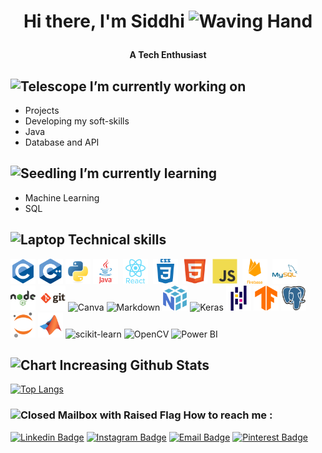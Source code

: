 # <p align="center"> <b width="60" height="60" > Hi there, I'm Siddhi </b><img src="https://raw.githubusercontent.com/Tarikul-Islam-Anik/Animated-Fluent-Emojis/master/Emojis/Hand%20gestures/Waving%20Hand.png" alt="Waving Hand" width="50" height="50" />  </p>

<p align="center"><b width="40" height="40">A Tech Enthusiast</b></p>


<!-- ![](https://komarev.com/ghpvc/?username=siddhipatade&color=green) -->



## <img src="https://raw.githubusercontent.com/Tarikul-Islam-Anik/Animated-Fluent-Emojis/master/Emojis/Objects/Telescope.png" alt="Telescope" width="25" height="25" /> I’m currently working on

- Projects
- Developing my soft-skills
- Java
- Database and API
  

## <img src="https://raw.githubusercontent.com/Tarikul-Islam-Anik/Animated-Fluent-Emojis/master/Emojis/Animals/Seedling.png" alt="Seedling" width="25" height="25" /> I’m currently learning

- Machine Learning
- SQL

## <img src="https://raw.githubusercontent.com/Tarikul-Islam-Anik/Animated-Fluent-Emojis/master/Emojis/Objects/Laptop.png" alt="Laptop" width="25" height="25" /> Technical skills

<div>
   <img src="https://github.com/devicons/devicon/blob/master/icons/c/c-original.svg" title="C" alt="C" width="40" height="40">
   <img src="https://github.com/devicons/devicon/blob/master/icons/cplusplus/cplusplus-original.svg" title="C++" alt="C++" width="40" height="40">
  <img src="https://github.com/devicons/devicon/blob/master/icons/python/python-original.svg" title="Python" alt="Python" width="40" height="40">
  <img src="https://github.com/devicons/devicon/blob/master/icons/java/java-original-wordmark.svg" title="Java" alt="Java" width="40" height="40"/>&nbsp;
  <img src="https://github.com/devicons/devicon/blob/master/icons/react/react-original-wordmark.svg" title="React" alt="React" width="40" height="40"/>&nbsp;
  <img src="https://github.com/devicons/devicon/blob/master/icons/css3/css3-plain-wordmark.svg"  title="CSS3" alt="CSS" width="40" height="40"/>&nbsp;
  <img src="https://github.com/devicons/devicon/blob/master/icons/html5/html5-original.svg" title="HTML5" alt="HTML" width="40" height="40"/>&nbsp;
  <img src="https://github.com/devicons/devicon/blob/master/icons/javascript/javascript-original.svg" title="JavaScript" alt="JavaScript" width="40" height="40"/>&nbsp;
  <img src="https://github.com/devicons/devicon/blob/master/icons/firebase/firebase-plain-wordmark.svg" title="Firebase" alt="Firebase" width="40" height="40"/>&nbsp;
  <img src="https://github.com/devicons/devicon/blob/master/icons/mysql/mysql-original-wordmark.svg" title="MySQL"  alt="MySQL" width="40" height="40"/>&nbsp;
  <img src="https://github.com/devicons/devicon/blob/master/icons/nodejs/nodejs-original-wordmark.svg" title="NodeJS" alt="NodeJS" width="40" height="40"/>&nbsp;
  <img src="https://github.com/devicons/devicon/blob/master/icons/git/git-original-wordmark.svg" title="Git" **alt="Git" width="40" height="40"/>
<img src="https://cdn.worldvectorlogo.com/logos/canva-1.svg" title="Canva" alt="Canva" width="40" height="40">
<img src="https://upload.wikimedia.org/wikipedia/commons/4/48/Markdown-mark.svg" title="Markdown" alt="Markdown" width="40" height="40">
<img src="https://github.com/devicons/devicon/blob/master/icons/numpy/numpy-original.svg" title="NumPy" alt="NumPy" width="40" height="40">
 <img src="https://upload.wikimedia.org/wikipedia/commons/a/ae/Keras_logo.svg" title="Keras" alt="Keras" width="40" height="40">
<img src="https://github.com/devicons/devicon/blob/master/icons/pandas/pandas-original.svg" title="Pandas" alt="Pandas" width="40" height="40">
<img src="https://github.com/devicons/devicon/blob/master/icons/tensorflow/tensorflow-original.svg" title="TensorFlow" alt="TensorFlow" width="40" height="40">
<img src="https://github.com/devicons/devicon/blob/master/icons/postgresql/postgresql-original.svg" title="PostgreSQL" alt="PostgreSQL" width="40" height="40">
<img src="https://github.com/devicons/devicon/blob/master/icons/jupyter/jupyter-original.svg" title="Jupyter Notebook" alt="Jupyter Notebook" width="40" height="40">
<img src="https://github.com/devicons/devicon/blob/master/icons/matlab/matlab-original.svg" title="Matplotlib" alt="Matplotlib" width="40" height="40">
 <img src="https://upload.wikimedia.org/wikipedia/commons/0/05/Scikit_learn_logo_small.svg" title="scikit-learn" alt="scikit-learn" width="40" height="40">
<img src="https://upload.wikimedia.org/wikipedia/commons/3/32/OpenCV_Logo_with_text_svg_version.svg" title="OpenCV" alt="OpenCV" width="40" height="40">
<img src="https://upload.wikimedia.org/wikipedia/commons/c/cf/New_Power_BI_Logo.svg" title="Power BI" alt="Power BI" width="40" height="40">

            


 
</div>

## <img src="https://raw.githubusercontent.com/Tarikul-Islam-Anik/Animated-Fluent-Emojis/master/Emojis/Objects/Chart%20Increasing.png" alt="Chart Increasing" width="25" height="25" /> Github Stats

[![Top Langs](https://github-readme-stats.vercel.app/api/top-langs/?username=Siddhipatade&layout=compact&theme=vision-friendly-dark)](https://github.com/Siddhipatade/github-readme-stats)

<!-- ![![GitHub Streak](https://streak-stats.demolab.com/?user=siddhipatade&currStreakNum=2FD3EB&fire=pink&sideLabels=F00&theme=vision-friendly-dark)](https://git.io/streak-stats)-->

### <img src="https://raw.githubusercontent.com/Tarikul-Islam-Anik/Animated-Fluent-Emojis/master/Emojis/Objects/Closed%20Mailbox%20with%20Raised%20Flag.png" alt="Closed Mailbox with Raised Flag" width="25" height="25" />  How to reach me :

[![Linkedin Badge](https://img.shields.io/badge/-Siddhi_Patade-blue?style=flat&logo=Linkedin&logoColor=white)](https://www.linkedin.com/in/siddhi-patade-1187a91b6/)
[![Instagram Badge](https://img.shields.io/badge/-_siddhi_patade-%23E4405F?style=flat&logo=Instagram&logoColor=white)](https://www.instagram.com/_siddhi_patade/)
[![Email Badge](https://img.shields.io/badge/-Email-%23D14836?style=flat&logo=Gmail&logoColor=white)](mailto:patadesiddhi20@example.com)
[![Pinterest Badge](https://img.shields.io/badge/-@patadesiddhi851-BD081C?style=flat&logo=Pinterest&logoColor=white)](https://in.pinterest.com/patadesiddhi851/)





<!--
**Siddhipatade/Siddhipatade** is a ✨ _special_ ✨ repository because its `README.md` (this file) appears on your GitHub profile.
[![Portfolio Badge](https://img.shields.io/badge/-Portfolio-1f425f?style=flat)](https://www.your-portfolio-website.com)
Here are some ideas to get you started:
<img src="https://raw.githubusercontent.com/Tarikul-Islam-Anik/Animated-Fluent-Emojis/master/Emojis/Objects/Round%20Pushpin.png" alt="Round Pushpin" width="25" height="25" />
- 🔭 I’m currently working on ...
- 🌱 I’m currently learning ...
- 👯 I’m looking to collaborate on ...
- 🤔 I’m looking for help with ...
- 💬 Ask me about ...
- 📫 How to reach me: ...
- 😄 Pronouns: ...
- ⚡ Fun fact: ...theme=buefy
